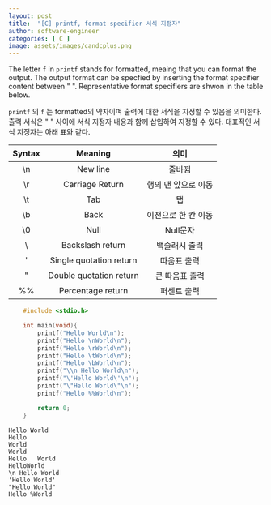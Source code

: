 ```yaml
---
layout: post
title:  "[C] printf, format specifier 서식 지정자"
author: software-engineer
categories: [ C ]
image: assets/images/candcplus.png
---
```


The letter `f` in `printf` stands for formatted, meaing that you can format the output. The output format can be specfied by inserting the format specifier content between " ". Representative format specifiers are shwon in the table below.



`printf` 의 `f` 는 formatted의 약자이며 출력에 대한 서식을 지정할 수 있음을 의미한다. 출력 서식은 " " 사이에 서식 지정자 내용과 함께 삽입하여 지정할 수 있다. 대표적인 서식 지정자는 아래 표와 같다. 



| Syntax |  Meaning   | 의미 |
|:---:   |:---:   | :---:   |
| \n |	New line | 줄바뀜|
| \r	| Carriage Return | 행의 맨 앞으로 이동|
| \t	| Tab |  탭|
| \b |	Back | 이전으로 한 칸 이동 |
| \0 | Null |  Null문자|
| \\ | Backslash return | 백슬래시 출력 |
| \' | Single quotation return| 따움표 출력|
| \" | Double quotation return | 큰 따음표 출력|
| %% | Percentage return | 퍼센트 출력| 




```c
    #include <stdio.h>

    int main(void){
        printf("Hello World\n");
        printf("Hello \nWorld\n");
        printf("Hello \rWorld\n");
        printf("Hello \tWorld\n");
        printf("Hello \bWorld\n");
        printf("\\n Hello World\n");
        printf("\'Hello World\'\n");
        printf("\"Hello World\"\n");  
        printf("Hello %%World\n");

        return 0;
    }   
```


```
Hello World
Hello
World
World
Hello   World
HelloWorld
\n Hello World
'Hello World'
"Hello World"
Hello %World

```
